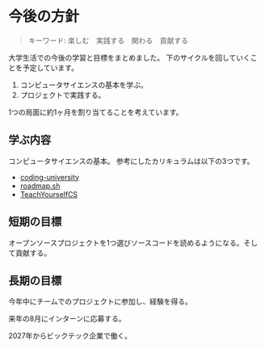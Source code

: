 # 今後の方針

>キーワード: 楽しむ　実践する　関わる　貢献する

大学生活での今後の学習と目標をまとめました。
下のサイクルを回していくことを予定しています。

1. コンピュータサイエンスの基本を学ぶ。
2. プロジェクトで実践する。

1つの局面に約1ヶ月を割り当てることを考えています。

## 学ぶ内容

コンピュータサイエンスの基本。
参考にしたカリキュラムは以下の3つです。

 - [coding-university](https://github.com/jwasham/coding-interview-university?tab=readme-ov-file#interview-prep-books)
 - [roadmap.sh](https://roadmap.sh/get-started)
 - [TeachYourselfCS](https://github.com/ralphplumley/TeachYourselfCS-JP/blob/main/%E6%97%A5%E6%9C%AC%E8%AA%9E.md)

## 短期の目標

オープンソースプロジェクトを1つ選びソースコードを読めるようになる。そして貢献する。

## 長期の目標

今年中にチームでのプロジェクトに参加し、経験を得る。

来年の8月にインターンに応募する。

2027年からビックテック企業で働く。
